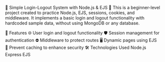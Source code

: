 📝 Simple Login-Logout System with Node.js & EJS
🚀 This is a beginner-level project created to practice Node.js, EJS, sessions, cookies, and middleware. It implements a basic login and logout functionality with hardcoded sample data, without using MongoDB or any database.

🔧 Features
🌐 User login and logout functionality
🛡️ Session management for authentication
⛔ Middleware to protect routes
🖥️ Dynamic pages using EJS
🚫 Prevent caching to enhance security
🛠️ Technologies Used
Node.js
Express
EJS